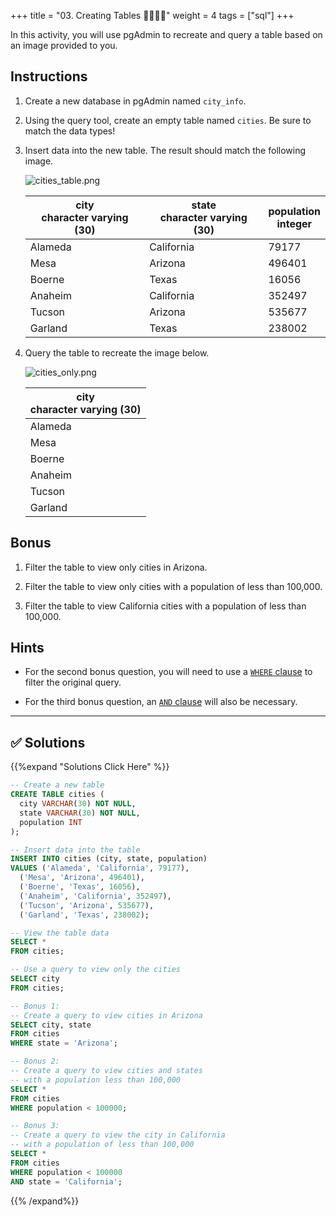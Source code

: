 +++
title = "03. Creating Tables 👩‍🎓👨‍🎓"
weight = 4
tags = ["sql"] 
+++

In this activity, you will use pgAdmin to recreate and query a table based on an image provided to you.

## Instructions

1. Create a new database in pgAdmin named `city_info`.

2. Using the query tool, create an empty table named `cities`. Be sure to match the data types!

3. Insert data into the new table. The result should match the following image.

    ![cities_table.png](./images/cities_table.png)

    | city<br>character varying (30) | state<br>character varying (30) | population<br>integer |
    |----|----|----|
    | Alameda | California | 79177 |
    | Mesa | Arizona | 496401 |
    | Boerne | Texas | 16056 |
    | Anaheim | California | 352497 |
    | Tucson | Arizona | 535677 |
    | Garland | Texas | 238002 |

4. Query the table to recreate the image below.

    ![cities_only.png](./images/cities_only.png)

    | city<br>character varying (30) |
    |----|
    | Alameda |
    | Mesa |
    | Boerne |
    | Anaheim |
    | Tucson |
    | Garland |

## Bonus

1. Filter the table to view only cities in Arizona.

2. Filter the table to view only cities with a population of less than 100,000.

3. Filter the table to view California cities with a population of less than 100,000.

## Hints

* For the second bonus question, you will need to use a [`WHERE` clause](https://www.tutorialspoint.com/sql/sql-where-clause.htm) to filter the original query.

* For the third bonus question, an [`AND` clause](https://www.tutorialspoint.com/sql/sql-and-or-clauses.htm) will also be necessary.

- - -

## ✅ Solutions
{{%expand "Solutions Click Here" %}}
```sql
-- Create a new table
CREATE TABLE cities (
  city VARCHAR(30) NOT NULL,
  state VARCHAR(30) NOT NULL,
  population INT
);

-- Insert data into the table
INSERT INTO cities (city, state, population)
VALUES ('Alameda', 'California', 79177),
  ('Mesa', 'Arizona', 496401),
  ('Boerne', 'Texas', 16056),
  ('Anaheim', 'California', 352497),
  ('Tucson', 'Arizona', 535677),
  ('Garland', 'Texas', 238002);

-- View the table data
SELECT *
FROM cities;

-- Use a query to view only the cities
SELECT city
FROM cities;

-- Bonus 1:
-- Create a query to view cities in Arizona
SELECT city, state
FROM cities
WHERE state = 'Arizona';

-- Bonus 2:
-- Create a query to view cities and states
-- with a population less than 100,000
SELECT *
FROM cities
WHERE population < 100000;

-- Bonus 3:
-- Create a query to view the city in California
-- with a population of less than 100,000
SELECT *
FROM cities
WHERE population < 100000
AND state = 'California';
```
{{% /expand%}}